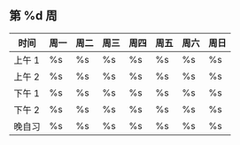 
## 第 %d 周

| 时间 | 周一 | 周二 | 周三 | 周四 | 周五 | 周六 | 周日 |
| ---- | ---- | ---- | ---- | ---- | ---- | ---- | ---- |
| 上午 1 | %s | %s | %s | %s | %s | %s | %s | 
| 上午 2 | %s | %s | %s | %s | %s | %s | %s | 
| 下午 1 | %s | %s | %s | %s | %s | %s | %s | 
| 下午 2 | %s | %s | %s | %s | %s | %s | %s | 
| 晚自习 | %s | %s | %s | %s | %s | %s | %s | 
